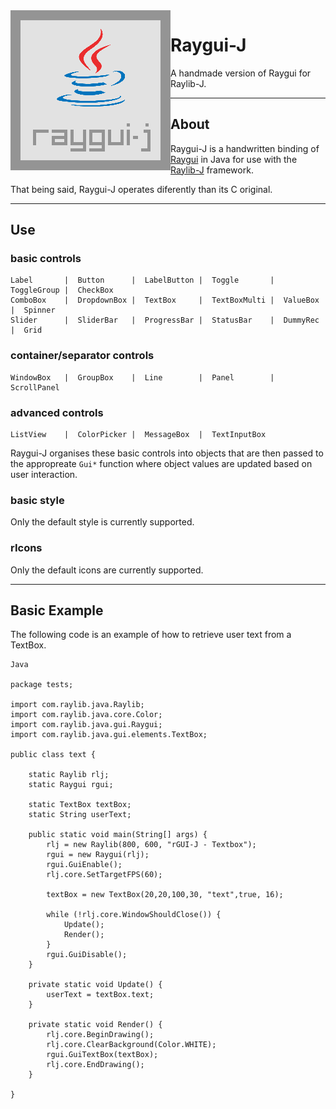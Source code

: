 <img align="left" src="https://raw.githubusercontent.com/CreedVI/Raygui-J/main/raygui-j.png" width=256>

# Raygui-J
A handmade version of Raygui for Raylib-J.

---

## About

Raygui-J is a handwritten binding of [Raygui](https://github.com/raysan5/raygui) in Java for use with the [Raylib-J](https://github.com/CreedVI/Raylib-J) framework.

That being said, Raygui-J operates diferently than its C original.

---

## Use

### basic controls
```
Label       |  Button      |  LabelButton |  Toggle       |  ToggleGroup |  CheckBox
ComboBox    |  DropdownBox |  TextBox     |  TextBoxMulti |  ValueBox    |  Spinner
Slider      |  SliderBar   |  ProgressBar |  StatusBar    |  DummyRec    |  Grid
```
### container/separator controls
```
WindowBox   |  GroupBox    |  Line        |  Panel        |  ScrollPanel
```
### advanced controls
```
ListView    |  ColorPicker |  MessageBox  |  TextInputBox
```

Raygui-J organises these basic controls into objects that are then passed to the appropreate `Gui*` function where object values are updated based on user interaction.

### basic style

Only the default style is currently supported.

### rIcons

Only the default icons are currently supported.

---

## Basic Example

The following code is an example of how to retrieve user text from a TextBox.

```
Java

package tests;

import com.raylib.java.Raylib;
import com.raylib.java.core.Color;
import com.raylib.java.gui.Raygui;
import com.raylib.java.gui.elements.TextBox;

public class text {

    static Raylib rlj;
    static Raygui rgui;

    static TextBox textBox;
    static String userText;

    public static void main(String[] args) {
        rlj = new Raylib(800, 600, "rGUI-J - Textbox");
        rgui = new Raygui(rlj);
        rgui.GuiEnable();
        rlj.core.SetTargetFPS(60);

        textBox = new TextBox(20,20,100,30, "text",true, 16);

        while (!rlj.core.WindowShouldClose()) {
            Update();
            Render();
        }
        rgui.GuiDisable();
    }

    private static void Update() {
    	userText = textBox.text;
    }

    private static void Render() {
        rlj.core.BeginDrawing();
        rlj.core.ClearBackground(Color.WHITE);
        rgui.GuiTextBox(textBox);
        rlj.core.EndDrawing();
    }

}
```
